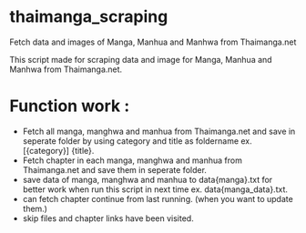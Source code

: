 # thaimanga_scraping
Fetch data and images of Manga, Manhua and Manhwa from Thaimanga.net

This script made for scraping data and image for Manga, Manhua and Manhwa from Thaimanga.net.

# Function work :
- Fetch all manga, manghwa and manhua from Thaimanga.net and save in seperate folder by using category and title as foldername ex. [{category}] {title}.
- Fetch chapter in each manga, manghwa and manhua from Thaimanga.net and save them in seperate folder.
- save data of manga, manghwa and manhua to data\{manga}.txt for better work when run this script in next time ex. data\{manga_data}.txt.
- can fetch chapter continue from last running. (when you want to update them.)
- skip files and chapter links have been visited.
